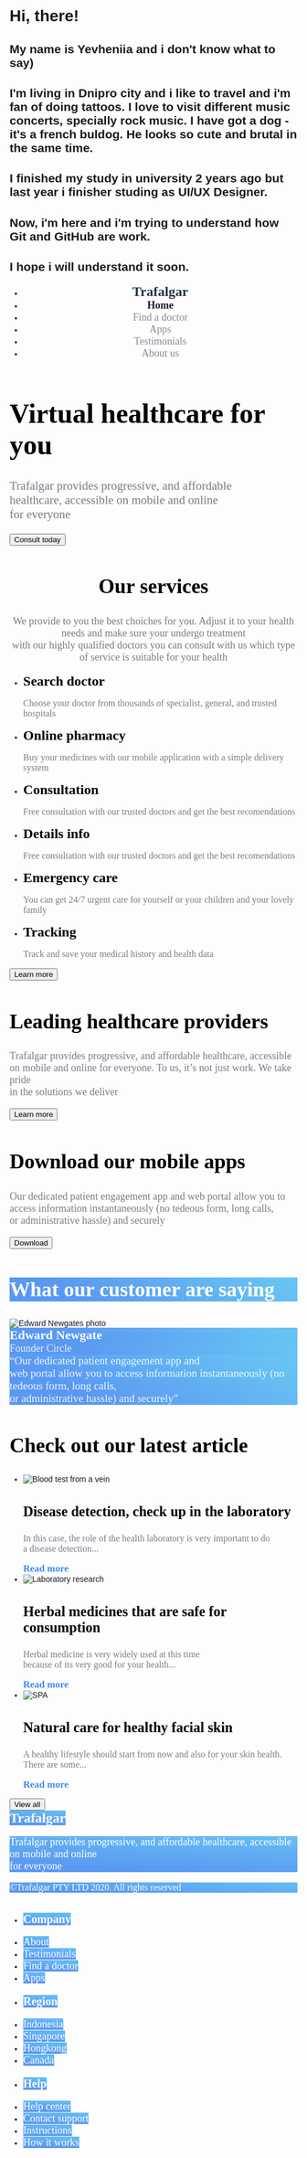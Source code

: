 # Hi, there!
## My name is Yevheniia and i don't know what to say)
## I'm living in Dnipro city and i like to travel and i'm fan of doing tattoos. I love to visit different music concerts, specially rock music. I have got a dog - it's a french buldog. He looks so cute and brutal in the same time. 
## I finished my study in university 2 years ago but last year i finisher studing as UI/UX Designer. 
## Now, i'm here and i'm trying to understand how Git and GitHub are work. 
## I hope i will understand it soon.
<!DOCTYPE HTML>
<html lang="en">
     <head>       
      <meta charset="utf-8"> 
    <title>Trafalgar</title> 
    <link rel="preconnect" href="https://fonts.gstatic.com">
    <link href="https://fonts.googleapis.com/css2?family=Mulish:wght@700&display=swap" rel="stylesheet">
    <link href="https://fonts.googleapis.com/css2?family=Mulish:ital,wght@1,300&display=swap" rel="stylesheet">
    <link href="normalize.css" rel="stylesheet">
    </head>
<body style="font-family: 'Mulish', sans-serif;">
<header>
    <nav>
        <ul>
            <li>
                <a href="#" style="font-family:Mulish; font-style:normal; font-weight:bold; font-size:24px; line-height:1,25; color:#233348; text-decoration: none">Trafalgar</a>
            </li>
            <li>
                <a href="#" style="font-family:Mulish; font-style:normal; font-weight:bold; font-size:18px; line-height:1,28; color: #1F1534; text-decoration: none">Home</a>
            </li>
            <li>
                <a href="#" style="font-family: Mulish; font-style: normal; font-weight: normal; font-size: 18px; line-height: 1,28; color: #1F1534; opacity: 0.5; text-decoration: none">Find a doctor</a>
            </li>
            <li>
                <a href="#" style="font-family: Mulish; font-style: normal; font-weight: normal; font-size: 18px; line-height: 1,28; color: #1F1534; opacity: 0.5; text-decoration: none">Apps</a>
            </li>
            <li>
                <a href="#" style="font-family: Mulish;font-style: normal;font-weight: normal;font-size: 18px;line-height: 1,28; color: #1F1534; opacity: 0.5; text-decoration: none">Testimonials</a>
            </li>
            <li>
                <a href="#" style="font-family: Mulish; font-style: normal; font-weight: normal; font-size: 18px; line-height: 1,28; color: #1F1534; opacity: 0.5; text-decoration: none">About us</a>
            </li>
        </ul>
    </nav>
</header>
<main>
    <h1 style="font-family: Mulish; font-style: normal; font-weight: bold; font-size: 48px; line-height: 1,17; color: #000000;">Virtual healthcare for you</h1>
    <p style="font-family: Mulish; font-style: normal; font-weight: 300; font-size: 21px; line-height: 1,52; color: #7D7987;">Trafalgar provides progressive, and affordable 
        <br>healthcare, accessible on mobile and online 
        <br>for everyone</p>
        <button>Consult today</button>
    <h2 style="font-family: Mulish; font-style: normal; font-weight: bold; font-size: 36px; line-height: 1,55; text-align: center; color: #000000;">Our services</h2>
    <p style="font-family: Mulish; font-style: normal; font-weight: 300; font-size: 18px; line-height: 1,67; text-align: center; color: #7D7987;">We provide to you the best choiches for you. Adjust it to your health needs and make sure your undergo treatment 
    <br>with our highly qualified doctors you can consult with us which type of service is suitable for your health</p>
    <ul>
        <li><a href="#" style="font-family: Mulish; font-style: normal; font-weight: bold; font-size: 24px; color: #000000; line-height: 2,33; text-decoration: none">Search doctor</a>
            <p style="font-family: Mulish; font-style: normal; font-weight: 300; font-size: 16px; line-height: 1,75; color: #7D7987;">Choose your doctor from thousands of specialist, general, and trusted hospitals</p></li>
        <li><a href="#" style="font-family: Mulish; font-style: normal; font-weight: bold; font-size: 24px; color: #000000; line-height: 2,33; text-decoration: none">Online pharmacy</a>
            <p style="font-family: Mulish; font-style: normal; font-weight: 300; font-size: 16px; line-height: 1,75; color: #7D7987;">Buy your medicines with our mobile application with a simple delivery system</p></li>
        <li><a href="#" style="font-family: Mulish; font-style: normal; font-weight: bold; font-size: 24px; color: #000000; line-height: 2,33; text-decoration: none">Consultation</a>
            <p style="font-family: Mulish; font-style: normal; font-weight: 300; font-size: 16px; line-height: 1,75; color: #7D7987;">Free consultation with our trusted doctors and get the best recomendations</p></li>
        <li><a href="#" style="font-family: Mulish; font-style: normal; font-weight: bold; font-size: 24px; color: #000000; line-height: 2,33; text-decoration: none">Details info</a>
            <p style="font-family: Mulish; font-style: normal; font-weight: 300; font-size: 16px; line-height: 1,75; color: #7D7987;">Free consultation with our trusted doctors and get the best recomendations</p></li>
        <li><a href="#" style="font-family: Mulish; font-style: normal; font-weight: bold; font-size: 24px; color: #000000; line-height: 2,33; text-decoration: none">Emergency care</a>
            <p style="font-family: Mulish; font-style: normal; font-weight: 300; font-size: 16px; line-height: 1,75; color: #7D7987;">You can get 24/7 urgent care for yourself or your children and your lovely family</p></li>
        <li><a href="#" style="font-family: Mulish; font-style: normal; font-weight: bold; font-size: 24px; color: #000000; line-height: 2,33; text-decoration: none">Tracking</a>
            <p style="font-family: Mulish; font-style: normal; font-weight: 300; font-size: 16px; line-height: 1,75; color: #7D7987;">Track and save your medical history and health data</p></li>
    </ul>
        <button>Learn more</button>
    <h2 style="font-family: Mulish; font-style: normal; font-weight: bold; font-size: 36px; line-height: 1,55; color: #000000;">Leading healthcare providers</h2>
    <p style="font-family: Mulish; font-style: normal; font-weight: 300; font-size: 18px; line-height: 1,67; color: #7D7987;">Trafalgar provides progressive, and affordable healthcare, accessible on mobile and online for everyone. To us, it’s not just work. We take pride 
    <br>in the solutions we deliver</p>
    <button>Learn more</button>
    <h2 style="font-family: Mulish; font-style: normal; font-weight: bold; font-size: 36px; line-height: 1,55; color: #000000;">Download our mobile apps</h2>
    <p style="font-family: Mulish; font-style: normal; font-weight: 300; font-size: 18px; line-height: 1,67; color: #7D7987;">Our dedicated patient engagement app and web portal allow you to access information instantaneously (no tedeous form, long calls, 
    <br>or administrative hassle) and securely</p>    
    <button>Download</button>
    <section>
        <h2 style="font-family: Mulish; font-style: normal; font-weight: bold; font-size: 36px; line-height: 1,33; color: #FFFFFF; background: linear-gradient(208.18deg, #67C3F3 9.05%, #5A98F2 76.74%);">What our customer are saying</h2>
        <div><img src="image111.png" alt="Edward Newgates photo"></div>
        <div style="font-family: Mulish; font-style: normal; font-weight: bold; font-size: 22px; line-height: 2,18; color: #FFFFFF; background: linear-gradient(208.18deg, #67C3F3 9.05%, #5A98F2 76.74%);"><strong>Edward Newgate</strong></div>
        <div style="font-family: Mulish; font-style: normal; font-weight: normal; font-size: 18px; line-height: 2,67; color: rgba(255, 255, 255, 0.85); background: linear-gradient(208.18deg, #67C3F3 9.05%, #5A98F2 76.74%);">Founder Circle</div>
        <div style="font-family: Mulish; font-style: normal; font-weight: normal; font-size: 19px; line-height: 1,57; color: rgba(255, 255, 255, 0.9); background: linear-gradient(208.18deg, #67C3F3 9.05%, #5A98F2 76.74%);">“Our dedicated patient engagement app and 
            <br>web portal allow you to access information instantaneously (no tedeous form, long calls, 
            <br>or administrative hassle) and securely”</div>
    </section>
    <h2 style="font-family: Mulish; font-style: normal; font-weight: bold; font-size: 36px; line-height: 1,55; color: #000000;">Check out our latest article</h2>
    <ul>
        <li>
            <img src="image2@2.png" alt="Blood test from a vein">
            <a href="#" style="font-family: Mulish; font-style: normal; font-weight: bold; font-size: 21px; color: #000000; line-height: 1,52; text-decoration: none"><h3>Disease detection, check up in the laboratory</h3></a>
            <p style="font-family: Mulish; font-style: normal; font-weight: 300; font-size: 16px; line-height: 1,75; color: #7D7987;">In this case, the role of the health laboratory is very important to do
            <br>a disease detection...</p>
            <a href="#" style="font-family: Mulish; font-style: normal; font-weight: 600; font-size: 17px; line-height: 1,64; color: #4089ED; text-decoration: none;">Read more</a>
        </li>
        <li>
            <img src="image12@2.png" alt="Laboratory research">
            <a href="#" style="font-family: Mulish; font-style: normal; font-weight: bold; font-size: 21px; color: #000000; line-height: 1,52; text-decoration: none"><h3>Herbal medicines that are safe for consumption</h3></a>
            <p style="font-family: Mulish; font-style: normal; font-weight: 300; font-size: 16px; line-height: 1,75; color: #7D7987;">Herbal medicine is very widely used at this time 
            <br>because of its very good for your health...</p>
            <a href="#" style="font-family: Mulish; font-style: normal; font-weight: 600; font-size: 17px; line-height: 1,64; color: #4089ED; text-decoration: none;">Read more</a>
        </li>
        <li>
            <img src="image3@2.png" alt="SPA">
            <a href="#" style="font-family: Mulish; font-style: normal; font-weight: bold; font-size: 21px; color: #000000; line-height: 1,52; text-decoration: none"><h3>Natural care for healthy facial skin</h3></a>
            <p style="font-family: Mulish; font-style: normal; font-weight: 300; font-size: 16px; line-height: 1,75; color: #7D7987;">A healthy lifestyle should start from now and also for your skin health.
            <br>There are some...</p>
            <a href="#" style="font-family: Mulish; font-style: normal; font-weight: 600; font-size: 17px; line-height: 1,64; color: #4089ED; text-decoration: none;">Read more</a>
        </li>
    </ul>
    <button>View all</button>
</main>
<footer>
    <nav>
        <div><a href="#" style="font-family: Mulish; font-style: normal; font-weight: bold; font-size: 24px; line-height: 1,25; text-decoration: none; color: #FFFFFF; background: linear-gradient(183.41deg, #67C3F3 -8.57%, #5A98F2 82.96%);">Trafalgar</a></div> 
        <p style="font-family: Mulish; font-style: normal; font-weight: 300; font-size: 18px; line-height: 1,55; color: #FFFFFF; background: linear-gradient(183.41deg, #67C3F3 -8.57%, #5A98F2 82.96%);">Trafalgar provides progressive, and affordable healthcare, accessible on mobile and online 
            <br>for everyone</p>
        <p style="font-family: Mulish; font-style: normal; font-weight: 300; font-size: 16px; line-height: 1,75; color: #FFFFFF; background: linear-gradient(183.41deg, #67C3F3 -8.57%, #5A98F2 82.96%);">©Trafalgar PTY LTD 2020. All rights reserved</p>
        <ul>
            <li><a href="#" style="font-family: Mulish; text-decoration: none; font-style: normal; font-weight: bold; font-size: 20px; line-height: 3; color: #FFFFFF; background: linear-gradient(183.41deg, #67C3F3 -8.57%, #5A98F2 82.96%);"><strong>Company</strong></a></li>
            <li><a href="#" style="font-family: Mulish; font-style: normal; font-weight: 300; font-size: 18px; line-height: 2,11; color: #FFFFFF; text-decoration: none; background: linear-gradient(183.41deg, #67C3F3 -8.57%, #5A98F2 82.96%);">About</a></li>
            <li><a href="#" style="font-family: Mulish; font-style: normal; font-weight: 300; font-size: 18px; line-height: 2,11; color: #FFFFFF; text-decoration: none; background: linear-gradient(183.41deg, #67C3F3 -8.57%, #5A98F2 82.96%);">Testimonials</a></li>
            <li><a href="#" style="font-family: Mulish; font-style: normal; font-weight: 300; font-size: 18px; line-height: 2,11; color: #FFFFFF; text-decoration: none; background: linear-gradient(183.41deg, #67C3F3 -8.57%, #5A98F2 82.96%);">Find a doctor</a></li>
            <li><a href="#" style="font-family: Mulish; font-style: normal; font-weight: 300; font-size: 18px; line-height: 2,11; color: #FFFFFF; text-decoration: none; background: linear-gradient(183.41deg, #67C3F3 -8.57%, #5A98F2 82.96%);">Apps</a></li>
            <li><a href="#" style="font-family: Mulish; text-decoration: none; font-style: normal; font-weight: bold; font-size: 20px; line-height: 3; color: #FFFFFF; background: linear-gradient(183.41deg, #67C3F3 -8.57%, #5A98F2 82.96%);"><strong>Region</strong></a></li>
            <li><a href="#" style="font-family: Mulish; font-style: normal; font-weight: 300; font-size: 18px; line-height: 2,11; color: #FFFFFF; text-decoration: none; background: linear-gradient(183.41deg, #67C3F3 -8.57%, #5A98F2 82.96%);">Indonesia</a></li>
            <li><a href="#" style="font-family: Mulish; font-style: normal; font-weight: 300; font-size: 18px; line-height: 2,11; color: #FFFFFF; text-decoration: none; background: linear-gradient(183.41deg, #67C3F3 -8.57%, #5A98F2 82.96%);">Singapore</a></li>
            <li><a href="#" style="font-family: Mulish; font-style: normal; font-weight: 300; font-size: 18px; line-height: 2,11; color: #FFFFFF; text-decoration: none; background: linear-gradient(183.41deg, #67C3F3 -8.57%, #5A98F2 82.96%);">Hongkong</a></li>
            <li><a href="#" style="font-family: Mulish; font-style: normal; font-weight: 300; font-size: 18px; line-height: 2,11; color: #FFFFFF; text-decoration: none; background: linear-gradient(183.41deg, #67C3F3 -8.57%, #5A98F2 82.96%);">Canada</a></li>
            <li><a href="#" style="font-family: Mulish; text-decoration: none; font-style: normal; font-weight: bold; font-size: 20px; line-height: 3; color: #FFFFFF; background: linear-gradient(183.41deg, #67C3F3 -8.57%, #5A98F2 82.96%);"><strong>Help</strong></a></li>
            <li><a href="#" style="font-family: Mulish; font-style: normal; font-weight: 300; font-size: 18px; line-height: 2,11; color: #FFFFFF; text-decoration: none; background: linear-gradient(183.41deg, #67C3F3 -8.57%, #5A98F2 82.96%);">Help center</a></li>
            <li><a href="#" style="font-family: Mulish; font-style: normal; font-weight: 300; font-size: 18px; line-height: 2,11; color: #FFFFFF; text-decoration: none; background: linear-gradient(183.41deg, #67C3F3 -8.57%, #5A98F2 82.96%);">Contact support</a></li>
            <li><a href="#" style="font-family: Mulish; font-style: normal; font-weight: 300; font-size: 18px; line-height: 2,11; color: #FFFFFF; text-decoration: none; background: linear-gradient(183.41deg, #67C3F3 -8.57%, #5A98F2 82.96%);">Instructions</a></li>
            <li><a href="#" style="font-family: Mulish; font-style: normal; font-weight: 300; font-size: 18px; line-height: 2,11; color: #FFFFFF; text-decoration: none; background: linear-gradient(183.41deg, #67C3F3 -8.57%, #5A98F2 82.96%);">How it works</a></li>
        </ul>
    </nav>
</footer>
</body>
</html>   